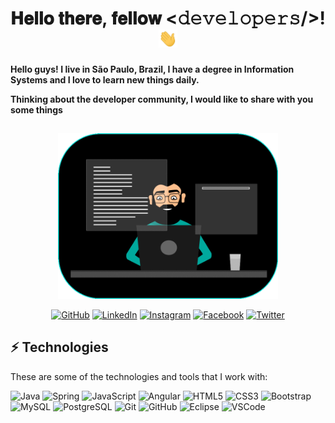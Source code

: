 <div>
	<h1 align="center"> 𝐇𝐞𝐥𝐥𝐨 𝐭𝐡𝐞𝐫𝐞, 𝐟𝐞𝐥𝐥𝐨𝐰 <𝚍𝚎𝚟𝚎𝚕𝚘𝚙𝚎𝚛𝚜/>! <img src="https://github.com/ABSphreak/ABSphreak/blob/master/gifs/Hi.gif?raw=true" width="30px"></h1>
</div>

**Hello guys! I live in São Paulo, Brazil, I have a degree in Information Systems and I love to learn new things daily.**

**Thinking about the developer community, I would like to share with you some things**

##

<p align="center">
  <img width="70%" src="imd-readme.gif" />

<p align="center">
	<a href="https://github.com/eliseunetto"><img src="https://img.icons8.com/bubbles/50/000000/github.png" alt="GitHub"/></a>
	<a href="https://www.linkedin.com/in/eliseunetto/"><img src="https://img.icons8.com/bubbles/50/000000/linkedin.png" alt="LinkedIn"/></a>
	<a href="https://www.instagram.com/eliseunetto/"><img src="https://img.icons8.com/bubbles/50/000000/instagram.png" alt="Instagram"/></a>
	<a href="https://www.facebook.com/eliseunetto.Gxpe/"><img src="https://img.icons8.com/bubbles/50/000000/facebook.png" alt="Facebook"/></a>
	<a href="https://twitter.com/eliseunetto"><img src="https://img.icons8.com/bubbles/50/000000/twitter.png" alt="Twitter"/></a>
</p>

## ⚡ Technologies

These are some of the technologies and tools that I work with:

![Java](https://img.shields.io/badge/-Java-007396?style=flat-square&logo=java)
![Spring](https://img.shields.io/badge/-Spring-6DB33F?style=flat-square&logo=spring&logoColor=white)
![JavaScript](https://img.shields.io/badge/-JavaScript-black?style=flat-square&logo=javascript)
![Angular](https://img.shields.io/badge/-Angular-DD0031?style=flat-square&logo=angular)
![HTML5](https://img.shields.io/badge/-HTML5-E34F26?style=flat-square&logo=html5&logoColor=white)
![CSS3](https://img.shields.io/badge/-CSS3-1572B6?style=flat-square&logo=css3)
![Bootstrap](https://img.shields.io/badge/-Bootstrap-563D7C?style=flat-square&logo=bootstrap)
![MySQL](https://img.shields.io/badge/-MySQL-4479A1?style=flat-square&logo=mysql&logoColor=white)
![PostgreSQL](https://img.shields.io/badge/-PostgreSQL-1572B6?style=flat-square&logo=PostgreSQL&logoColor=white)
![Git](https://img.shields.io/badge/-Git-black?style=flat-square&logo=git)
![GitHub](https://img.shields.io/badge/-GitHub-181717?style=flat-square&logo=github)
![Eclipse](https://img.shields.io/badge/-Eclipse-2C2255?style=flat-square&logo=eclipse&logoColor=white)
![VSCode](https://img.shields.io/badge/-VSCode-007ACC?style=flat-square&logo=visual-studio-code&logoColor=white)

